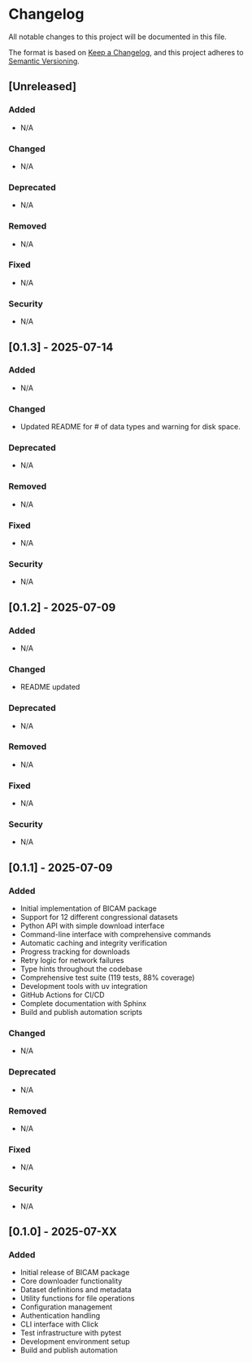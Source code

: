 # Changelog

All notable changes to this project will be documented in this file.

The format is based on [Keep a Changelog](https://keepachangelog.com/en/1.0.0/),
and this project adheres to [Semantic Versioning](https://semver.org/spec/v2.0.0.html).

## [Unreleased]

### Added

- N/A

### Changed

- N/A

### Deprecated

- N/A

### Removed

- N/A

### Fixed

- N/A

### Security

- N/A

## [0.1.3] - 2025-07-14

### Added

- N/A

### Changed

- Updated README for # of data types and warning for disk space.

### Deprecated

- N/A

### Removed

- N/A

### Fixed

- N/A

### Security

- N/A

## [0.1.2] - 2025-07-09

### Added

- N/A

### Changed

- README updated

### Deprecated

- N/A

### Removed

- N/A

### Fixed

- N/A

### Security

- N/A

## [0.1.1] - 2025-07-09

### Added

- Initial implementation of BICAM package
- Support for 12 different congressional datasets
- Python API with simple download interface
- Command-line interface with comprehensive commands
- Automatic caching and integrity verification
- Progress tracking for downloads
- Retry logic for network failures
- Type hints throughout the codebase
- Comprehensive test suite (119 tests, 88% coverage)
- Development tools with uv integration
- GitHub Actions for CI/CD
- Complete documentation with Sphinx
- Build and publish automation scripts

### Changed

- N/A

### Deprecated

- N/A

### Removed

- N/A

### Fixed

- N/A

### Security

- N/A

## [0.1.0] - 2025-07-XX

### Added

- Initial release of BICAM package
- Core downloader functionality
- Dataset definitions and metadata
- Utility functions for file operations
- Configuration management
- Authentication handling
- CLI interface with Click
- Test infrastructure with pytest
- Development environment setup
- Build and publish automation

